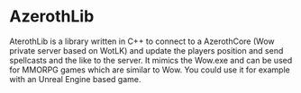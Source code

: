 # AzerothLib
AterothLib is a library written in C++ to connect to a AzerothCore (Wow private server based on WotLK) and update the players position and send spellcasts and the like to the server. It mimics the Wow.exe and can be used for MMORPG games which are similar to Wow.
You could use it for example with an Unreal Engine based game.